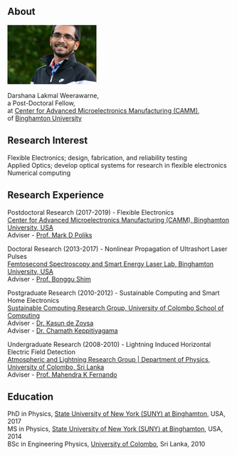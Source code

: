 ## About

<img class="profile-picture" src="mypicture.jpg" width="200">

Darshana Lakmal Weerawarne,  
a Post-Doctoral Fellow,  
at [Center for Advanced Microelectronics Manufacturing (CAMM)](https://www.binghamton.edu/camm/),  
of [Binghamton University](https://www.binghamton.edu/)  

## Research Interest
Flexible Electronics; design, fabrication, and reliability testing  
Applied Optics; develop optical systems for research in flexible electronics  
Numerical computing  

## Research Experience 
Postdoctoral Research (2017-2019) - Flexible Electronics  
[Center for Advanced Microelectronics Manufacturing (CAMM), Binghamton University, USA](https://www.binghamton.edu/camm/)  
Adviser - [Prof. Mark D Poliks](https://www.binghamton.edu/mse/profile.html?id=mpoliks)  

Doctoral Research (2013-2017) - Nonlinear Propagation of Ultrashort Laser Pulses  
[Femtosecond Spectroscopy and Smart Energy Laser Lab, Binghamton University, USA](https://sites.google.com/a/binghamton.edu/bshim/home)  
Adviser - [Prof. Bonggu Shim](https://www.binghamton.edu/physics/research/profile.html?id=bshim)  

Postgraduate Research (2010-2012) - Sustainable Computing and Smart Home Electronics  
[Sustainable Computing Research Group, University of Colombo School of Computing](http://www.scorelab.org/)  
Adviser - [Dr. Kasun de Zoysa](https://ucsc.cmb.ac.lk/profile/kasun/)  
Adviser - [Dr. Chamath Keppitiyagama](https://ucsc.cmb.ac.lk/profile/cik/)  

Undergraduate Research (2008-2010) - Lightning Induced Horizontal Electric Field Detection  
[Atmospheric and Lightning Research Group | Department of Physics, University of Colombo, Sri Lanka](https://science.cmb.ac.lk/physics/research/research-groups/atmospheric-and-lightning-research-group/)  
Adviser - [Prof. Mahendra K Fernando](https://science.cmb.ac.lk/physics/member/dr-i-m-k-fernando/)  

## Education 
PhD in Physics, [State University of New York (SUNY) at Binghamton](https://www.binghamton.edu/), USA, 2017  
MS in Physics, [State University of New York (SUNY) at Binghamton](https://www.binghamton.edu/), USA, 2014  
BSc in Engineering Physics, [University of Colombo](https://cmb.ac.lk/), Sri Lanka, 2010  


